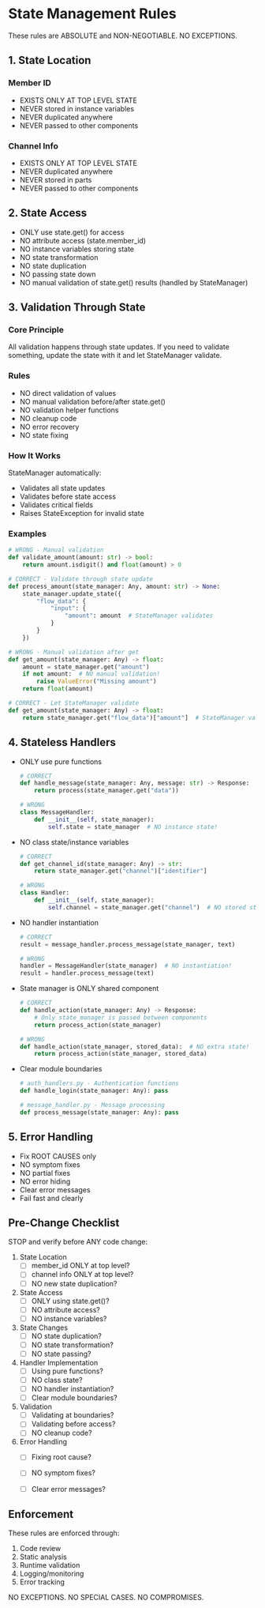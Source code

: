 # State Management Rules

These rules are ABSOLUTE and NON-NEGOTIABLE. NO EXCEPTIONS.

## 1. State Location

### Member ID
- EXISTS ONLY AT TOP LEVEL STATE
- NEVER stored in instance variables
- NEVER duplicated anywhere
- NEVER passed to other components

### Channel Info
- EXISTS ONLY AT TOP LEVEL STATE
- NEVER duplicated anywhere
- NEVER stored in parts
- NEVER passed to other components

## 2. State Access

- ONLY use state.get() for access
- NO attribute access (state.member_id)
- NO instance variables storing state
- NO state transformation
- NO state duplication
- NO passing state down
- NO manual validation of state.get() results (handled by StateManager)

## 3. Validation Through State

### Core Principle
All validation happens through state updates. If you need to validate something, update the state with it and let StateManager validate.

### Rules
- NO direct validation of values
- NO manual validation before/after state.get()
- NO validation helper functions
- NO cleanup code
- NO error recovery
- NO state fixing

### How It Works
StateManager automatically:
- Validates all state updates
- Validates before state access
- Validates critical fields
- Raises StateException for invalid state

### Examples
```python
# WRONG - Manual validation
def validate_amount(amount: str) -> bool:
    return amount.isdigit() and float(amount) > 0

# CORRECT - Validate through state update
def process_amount(state_manager: Any, amount: str) -> None:
    state_manager.update_state({
        "flow_data": {
            "input": {
                "amount": amount  # StateManager validates
            }
        }
    })

# WRONG - Manual validation after get
def get_amount(state_manager: Any) -> float:
    amount = state_manager.get("amount")
    if not amount:  # NO manual validation!
        raise ValueError("Missing amount")
    return float(amount)

# CORRECT - Let StateManager validate
def get_amount(state_manager: Any) -> float:
    return state_manager.get("flow_data")["amount"]  # StateManager validates
```

## 4. Stateless Handlers

- ONLY use pure functions
  ```python
  # CORRECT
  def handle_message(state_manager: Any, message: str) -> Response:
      return process(state_manager.get("data"))

  # WRONG
  class MessageHandler:
      def __init__(self, state_manager):
          self.state = state_manager  # NO instance state!
  ```

- NO class state/instance variables
  ```python
  # CORRECT
  def get_channel_id(state_manager: Any) -> str:
      return state_manager.get("channel")["identifier"]

  # WRONG
  class Handler:
      def __init__(self, state_manager):
          self.channel = state_manager.get("channel")  # NO stored state!
  ```

- NO handler instantiation
  ```python
  # CORRECT
  result = message_handler.process_message(state_manager, text)

  # WRONG
  handler = MessageHandler(state_manager)  # NO instantiation!
  result = handler.process_message(text)
  ```

- State manager is ONLY shared component
  ```python
  # CORRECT
  def handle_action(state_manager: Any) -> Response:
      # Only state_manager is passed between components
      return process_action(state_manager)

  # WRONG
  def handle_action(state_manager, stored_data):  # NO extra state!
      return process_action(state_manager, stored_data)
  ```

- Clear module boundaries
  ```python
  # auth_handlers.py - Authentication functions
  def handle_login(state_manager: Any): pass

  # message_handler.py - Message processing
  def process_message(state_manager: Any): pass
  ```

## 5. Error Handling

- Fix ROOT CAUSES only
- NO symptom fixes
- NO partial fixes
- NO error hiding
- Clear error messages
- Fail fast and clearly

## Pre-Change Checklist

STOP and verify before ANY code change:

1. State Location
   - [ ] member_id ONLY at top level?
   - [ ] channel info ONLY at top level?
   - [ ] NO new state duplication?

2. State Access
   - [ ] ONLY using state.get()?
   - [ ] NO attribute access?
   - [ ] NO instance variables?

3. State Changes
   - [ ] NO state duplication?
   - [ ] NO state transformation?
   - [ ] NO state passing?

4. Handler Implementation
   - [ ] Using pure functions?
   - [ ] NO class state?
   - [ ] NO handler instantiation?
   - [ ] Clear module boundaries?

5. Validation
   - [ ] Validating at boundaries?
   - [ ] Validating before access?
   - [ ] NO cleanup code?

6. Error Handling
   - [ ] Fixing root cause?
   - [ ] NO symptom fixes?
   - [ ] Clear error messages?


## Enforcement

These rules are enforced through:
1. Code review
2. Static analysis
3. Runtime validation
4. Logging/monitoring
5. Error tracking

NO EXCEPTIONS. NO SPECIAL CASES. NO COMPROMISES.
